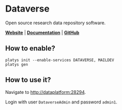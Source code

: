 # Dataverse

Open source research data repository software.

**[Website](https://dataverse.org/)** | **[Documentation](https://guides.dataverse.org/en/latest/user/index.html)** | **[GitHub](https://github.com/IQSS/dataverse)**

## How to enable?

```
platys init --enable-services DATAVERSE, MAILDEV
platys gen
```

## How to use it?

Navigate to <http://dataplatform:28294>.

Login with user `DataverseAdmin` and password `admin1`.

